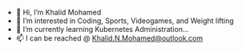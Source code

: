 - 👋 Hi, I’m Khalid Mohamed
- 👀 I’m interested in Coding, Sports, Videogames, and Weight lifting 
- 🌱 I’m currently learning Kubernetes Administration...
- 📫 I can be reached @ Khalid.N.Mohamed@outlook.com

<!---
yourmaingotoguy/yourmaingotoguy is a ✨ special ✨ repository because its `README.md` (this file) appears on your GitHub profile.
You can click the Preview link to take a look at your changes.
--->
